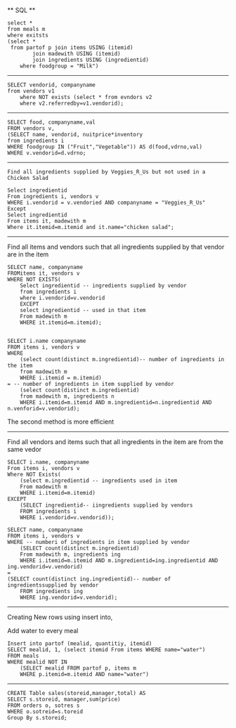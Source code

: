** SQL **

	select * 
	from meals m
	where exitsts
	(select * 
	 from partof p join items USING (itemid)
			join madewith USING (itemid)
			join ingredients USING (ingredientid)
		where foodgroup = "Milk")


---
	SELECT vendorid, companyname
	from vendors v1
		where NOT exists (select * from evndors v2 
		where v2.referredby=v1.vendorid);

---
	SELECT food, companyname,val
	FROM vendors v, 
	(SELECT name, vendorid, nuitprice*inventory 
	from ingredients i 
	WHERE foodgroup IN ("Fruit","Vegetable")) AS d(food,vdrno,val)
	WHERE v.vendorid=d.vdrno;

---
	Find all ingredients supplied by Veggies_R_Us but not used in a Chicken Salad

	Select ingredientid
	From ingredients i, vendors v
	WHERE i.vendorid = v.vendoried AND companyname = "Veggies_R_Us"
	Except 
	Select ingredientid
	From items it, madewith m
	Where it.itemid=m.itemid and it.name="chicken salad";

---
Find all items and vendors such that all ingredients supplied by that vendor are in the item

	SELECT name, companyname
	FROMitems it, vendors v
 	WHERE NOT EXISTS(
		Select ingredientid -- ingredients supplied by vendor
		from ingredients i
		where i.vendorid=v.vendorid
		EXCEPT
		select ingredientid -- used in that item
		From madewith m
		WHERE it.itemid=m.itemid);

	
	SELECT i.name companyname
	FROM items i, vendors v
	WHERE
		(select count(distinct m.ingredientid)-- number of ingredients in the item
		from madewith m
		WHERE i.itemid = m.itemid)
	= -- number of ingredients in item supplied by vendor
		(select count(distinct m.ingredientid)
		from madewith m, ingredients n
		WHERE i.itemid=m.itemid AND m.ingredientid=n.ingredientid AND n.venforid=v.vendorid);

The second method is more efficient

---
Find all vendors and items such that all ingredients in the item are from the same vedor

	SELECT i.name, companyname
	From items i, vendors v
	Where NOT Exists(	
		(select m.ingredientid -- ingredients used in item
		From madewith m
		WHERE i.itemid=m.itemid)
	EXCEPT
		(SELECT ingredientid-- iingredients supplied by vendors
		FROM ingredients i
		WHERE i.vendorid=v.vendorid));

	SELECT name, companyname
	FROM items i, vendors v
	WHERE -- numberi of ingredients in item supplied by vendor
		(SELECT count(distinct m.ingredientid)
		From madewith m, ingredients ing
		WHERE i.itemid=m.itemid AND m.ingredientid=ing.ingredientid AND ing.vendorid=v.vendorid)
	=
	(SELECT count(distinct ing.ingredientid)-- number of ingredientssupplied by vendor
		FROM ingredients ing
		WHERE ing.vendorid=v.vendorid);


---
Creating New rows using insert into, 

Add water to every meal

	Insert into partof (mealid, quantitiy, itemid)
	SELECT mealid, 1, (select itemid From items WHERE name="water")
	FROM meals
	WHERE mealid NOT IN 
		(SELECT mealid FROM partof p, items m
		WHERE p.itemid=m.itemid AND name="water")

---
	CREATE Table sales(storeid,manager,total) AS
	SELECT s.storeid, manager,sum(price)
	FROM orders o, sotres s
	WHERE o.sotreid=s.toreid
	Group By s.storeid;







